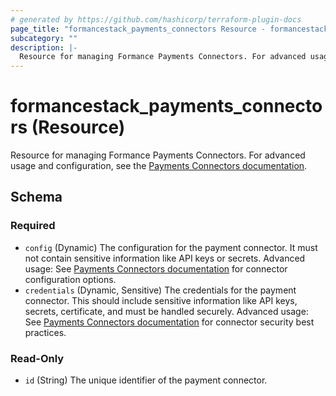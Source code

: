 ```yaml
---
# generated by https://github.com/hashicorp/terraform-plugin-docs
page_title: "formancestack_payments_connectors Resource - formancestack"
subcategory: ""
description: |-
  Resource for managing Formance Payments Connectors. For advanced usage and configuration, see the Payments Connectors documentation https://docs.formance.com/payments/connectors/.
---
```


# formancestack_payments_connectors (Resource)

Resource for managing Formance Payments Connectors. For advanced usage and configuration, see the [Payments Connectors documentation](https://docs.formance.com/payments/connectors/).



<!-- schema generated by tfplugindocs -->
## Schema

### Required

- `config` (Dynamic) The configuration for the payment connector. It must not contain sensitive information like API keys or secrets. Advanced usage: See [Payments Connectors documentation](https://docs.formance.com/payments/connectors/) for connector configuration options.
- `credentials` (Dynamic, Sensitive) The credentials for the payment connector. This should include sensitive information like API keys, secrets, certificate, and must be handled securely. Advanced usage: See [Payments Connectors documentation](https://docs.formance.com/payments/connectors/) for connector security best practices.

### Read-Only

- `id` (String) The unique identifier of the payment connector.
